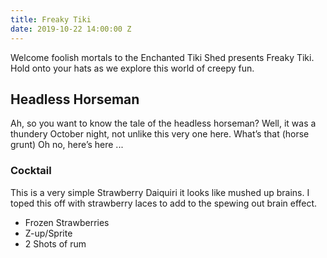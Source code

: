 ```yaml
---
title: Freaky Tiki
date: 2019-10-22 14:00:00 Z
---
```


Welcome foolish mortals to the Enchanted Tiki Shed presents Freaky Tiki. Hold onto your hats as we explore this world of creepy fun.

## Headless Horseman
Ah, so you want to know the tale of the headless horseman? Well, it was a thundery October night, not unlike this very one here. 
What’s that (horse grunt)
Oh no, here’s here ...

### Cocktail
This is a very simple Strawberry Daiquiri it looks like mushed up brains. I toped this off with strawberry laces to add to the spewing out brain effect.

- Frozen Strawberries
- Z-up/Sprite
- 2 Shots of rum 